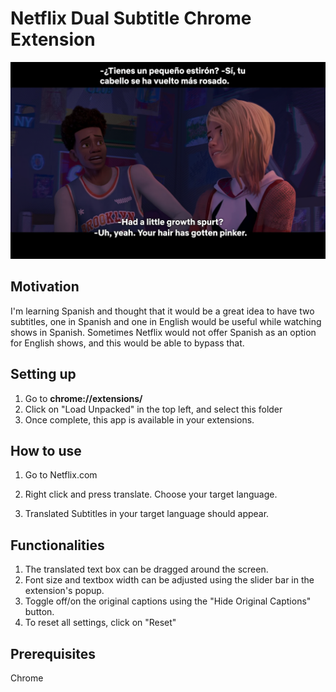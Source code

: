 #  Netflix Dual Subtitle Chrome Extension

![Example Image](demo-images/demo-1.png)



## Motivation
I'm learning Spanish and thought that it would be a great idea to have two subtitles, one in Spanish and one in English would be useful while watching shows in Spanish.
Sometimes Netflix would not offer Spanish as an option for English shows, and this would be able to bypass that.


## Setting up
1. Go to **chrome://extensions/**
2. Click on "Load Unpacked" in the top left, and select this folder
3. Once complete, this app is available in your extensions.

## How to use
1. Go to Netflix.com
2. Right click and press translate. Choose your target language.&nbsp;&nbsp;&nbsp;&nbsp;

4. Translated Subtitles in your target language should appear.

## Functionalities 
1. The translated text box can be dragged around the screen.
2. Font size and textbox width can be adjusted using the slider bar in the extension's popup.
3. Toggle off/on the original captions using the "Hide Original Captions" button.
4. To reset all settings, click on "Reset"

## Prerequisites
Chrome
